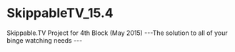 # SkippableTV_15.4
Skippable.TV Project for 4th Block (May 2015)
---The solution to all of your binge watching needs ---